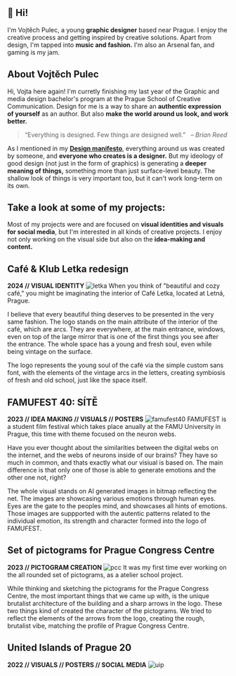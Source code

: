 ## 👋 Hi!

I'm Vojtěch Pulec, a young **graphic designer** based near Prague. I enjoy the creative process and getting inspired by creative solutions. Apart from design, I'm tapped into **music and fashion.** I'm also an Arsenal fan, and gaming is my jam.

## About Vojtěch Pulec

Hi, Vojta here again! I'm curretly finishing my last year of the Graphic and media design bachelor's program at the Prague School of Creative Communication. Design for me is a way to share an **authentic expression of yourself** as an author. But also **make the world around us look, and work better.**

> “Everything is designed. Few things are designed well.” 
  – *Brian Reed*

As I mentioned in my **[Design manifesto](https://github.com/vojtechpulec/english-for-designers/blob/main/01-design-manifesto/index.md)**, everything around us was created by someone, and **everyone who creates is a designer.** But my ideology of good design (not just in the form of graphics) is generating a **deeper meaning of things,** something more than just surface-level beauty. The shallow look of things is very important too, but it can't work long-term on its own.

<!--Throughout my life, I have always liked to create something. Slowly, I started to care about how things in the world around us look. 

My designer journey began, as I started studying graphic design in high school. There I started to form my point of view on what truly matters to me in not only my craft but also the things that I meet every day around me. -->


## Take a look at some of my projects:
Most of my projects were and are focused on **visual identities and visuals for social media**, but I'm interested in all kinds of creative projects. I enjoy not only working on the visual side but also on the **idea-making and content.** 

## Café & Klub Letka redesign
**2024 // VISUAL IDENTITY**
![letka](https://github.com/user-attachments/assets/ee8d5542-1bdd-4592-9042-027f16755456)
When you think of "beautiful and cozy café," you might be imaginating the interior of Café Letka, located at Letná, Prague.

I believe that every beautiful thing deserves to be presented in the very same fashion. The logo stands on the main attribute of the interior of the café, which are arcs. They are everywhere, at the main entrance, windows, even on top of the large mirror that is one of the first things you see after the entrance. The whole space has a young and fresh soul, even while being vintage on the surface.

The logo represents the young soul of the café via the simple custom sans font, with the elements of the vintage arcs in the letters, creating symbiosis of fresh and old school, just like the space itself.



## FAMUFEST 40: SÍTĚ
**2023  //  IDEA MAKING  //  VISUALS  //  POSTERS**
![famufest40](https://github.com/user-attachments/assets/64866c90-e4df-4c4b-8962-7901f3373adf)
FAMUFEST is a student film festival which takes place anually at the FAMU University in Prague, this time with theme focused on the neuron webs.

Have you ever thought about the similarities between the digital webs on the internet, and the webs of neurons inside of our brains? They have so much in common, and thats exactly what our visiual is based on. The main difference is that only one of those is able to generate emotions and the other one not, right? 

The whole visual stands on AI generated images in bitmap reflecting the net. The images are showcasing various emotions through human eyes. Eyes are the gate to the peoples mind, and showcases all hints of emotions. Those images are suppported  with the autentic patterns related to the individual emotion, its strength and character formed into the logo of FAMUFEST.


## Set of pictograms for Prague Congress Centre
**2023  //  PICTOGRAM CREATION**
![pcc](https://github.com/user-attachments/assets/03b20480-51a5-4f7a-a72a-7129af80452f)
It was my first time ever working on the all rounded set of pictograms, as a atelier school project.

While thinking and sketching the pictograms for the Prague Congress Centre, the most important things that we came up with, is the unique brutalist architecture of the building and a sharp arrows in the logo. These two things kind of created the character of the pictograms. We tried to reflect the elements of the arrows from the logo, creating the rough, brutalist vibe, matching the profile of Prague Congress Centre. 


## United Islands of Prague 20
**2022  //  VISUALS  //  POSTERS  //  SOCIAL MEDIA**
![uip](https://github.com/user-attachments/assets/f0fcf48e-a282-4725-ac02-e93c69bb3f5f)
